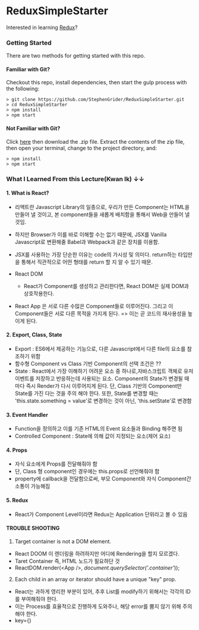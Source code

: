 # ReduxSimpleStarter

Interested in learning [Redux](https://www.udemy.com/react-redux/)?

### Getting Started

There are two methods for getting started with this repo.

#### Familiar with Git?

Checkout this repo, install dependencies, then start the gulp process with the following:

```
> git clone https://github.com/StephenGrider/ReduxSimpleStarter.git
> cd ReduxSimpleStarter
> npm install
> npm start
```

#### Not Familiar with Git?

Click [here](https://github.com/StephenGrider/ReactStarter/releases) then download the .zip file. Extract the contents of the zip file, then open your terminal, change to the project directory, and:

```
> npm install
> npm start
```

### What I Learned From this Lecture(Kwan Ik) ↓↓

#### 1. What is React?

- 리액트란 Javascript Library의 일종으로, 우리가 만든 Component는 HTML을 만들어 낼 것이고, 본 component들을 새롭게 배치함을 통해서 Web을 만들어 낼 것임.

- 하지만 Browser가 이를 바로 이해할 수는 없기 때문에, JSX를 Vanilla Javascript로 변환해줄 Babel과 Webpack과 같은 장치를 이용함.

- JSX를 사용하는 가장 단순한 이유는 code의 가시성 및 의미다. return하는 타입만을 통해서 직관적으로 어떤 형태를 return 할 지 알 수 있기 때문.

- React DOM

  - React가 Component를 생성하고 관리한다면, React DOM은 실제 DOM과 상호작용한다.

- React App 은 서로 다른 수많은 Component들로 이루어진다. 그리고 이 Component들은 서로 다른 목적을 가지게 된다.
  => 이는 곧 코드의 재사용성을 높이게 된다.

#### 2. Export, Class, State

- Export : ES6에서 제공하는 기능으로, 다른 Javascript에서 다른 file의 요소를 참조하기 위함
- 함수형 Component vs Class 기반 Component의 선택 조건은 ??
- State : React에서 가장 이해하기 어려운 요소 중 하나로,자바스크립트 객체로 유저 이벤트를 저장하고 반응하는데 사용되는 요소. Component의 State가 변경될 때마다 즉시 Render가 다시 이루어지게 된다. 단, Class 기반의 Component만 State를 가진 다는 것을 주의 해야 한다.
  또한, State를 변경할 때는 'this.state.something = value'로 변경하는 것이 아닌, 'this.setState'로 변경함

#### 3. Event Handler

- Function을 정의하고 이를 기존 HTML의 Event 요소들과 Binding 해주면 됨
- Controlled Component : State에 의해 값이 지정되는 요소(제어 요소)

#### 4. Props

- 자식 요소에게 Props를 전달해줘야 함
- 단, Class 형 component인 경우에는 this.props로 선언해줘야 함
- property에 callback을 전달함으로써, 부모 Component와 자식 Component간 소통이 가능해짐

#### 5. Redux

- React가 Component Level이라면 Redux는 Application 단위라고 볼 수 있음

#### TROUBLE SHOOTING

1. Target container is not a DOM element.

- React DOOM 이 렌더링을 하려하지만 어디에 Rendering을 할지 모르겠다.
- Taret Container 즉, HTML 노드가 필요하단 것
- ReactDOM.render(\<App /\>, _document.querySelector('.container'_));

2. Each child in an array or iterator should have a unique "key" prop.

- React는 과하게 영리한 부분이 있어, 추후 List를 modify하기 위해서는 각각의 ID를 부여해줘야 한다.
- 이는 Process를 효율적으로 진행하게 도와주나, 해당 error를 뿜지 않기 위해 주의해야 한다.
- key={}
